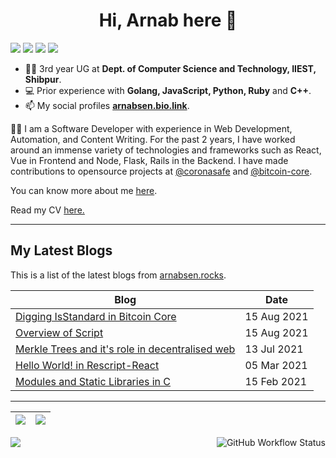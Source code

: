 
<h1 align="center">Hi, Arnab here 👋</h1>

<p align="center" style="display: inline">
<a href="https://arnabsen.rocks/"><img src="https://img.shields.io/badge/BLOG-arnabsen.rocks-lightgrey/?style=for-the-badge&color=fedcba"></a>
<img src="https://img.shields.io/github/followers/arnabsen1729?style=for-the-badge">
<img src="https://img.shields.io/github/stars/arnabsen1729?style=for-the-badge">
<a href="https://www.linkedin.com/in/arnab-sen-b6950a194/"><img src="https://img.shields.io/badge/-Arnab-blue?style=for-the-badge&logo=Linkedin&logoColor=white&link=https://www.linkedin.com/in/arnab-sen-b6950a194/)](https://www.linkedin.com/in/arnab-sen-b6950a194/"></a>
</p>


- 👨‍🎓 3rd year UG at **Dept. of Computer Science and Technology, IIEST, Shibpur**.
- 💻 Prior experience with **Golang, JavaScript, Python, Ruby** and **C++**.
- 📫 My social profiles [**arnabsen.bio.link**](https://arnabsen.bio.link/).

👨‍💻 I am a Software Developer with experience in Web Development, Automation, and Content Writing. For the past 2 years, I have worked around an immense variety of technologies and frameworks such as React, Vue in Frontend and Node, Flask, Rails in the Backend. I have made contributions to opensource projects at [@coronasafe](https://github.com/coronasafe) and [@bitcoin-core](https://github.com/bitcoin).

You can know more about me [here](https://arnabsen.netlify.app/about).

Read my CV <a href="https://arnabsen.netlify.app/resume.pdf">here.</a>

<hr>

## My Latest Blogs

This is a list of the latest blogs from [arnabsen.rocks](https://arnabsen.netlify.app).

| Blog | Date |
| --- | --- |
| [Digging IsStandard in Bitcoin Core](https://arnabsen.netlify.app/posts/digging-isstandard/) | 15 Aug 2021 |
| [Overview of Script](https://arnabsen.netlify.app/posts/overview-of-script/) | 15 Aug 2021 |
| [Merkle Trees and it's role in decentralised web](https://arnabsen.netlify.app/posts/merkle_trees/) | 13 Jul 2021 |
| [Hello World! in Rescript-React](https://arnabsen.netlify.app/posts/rescript-react-hello-world/) | 05 Mar 2021 |
| [Modules and Static Libraries in C](https://arnabsen.netlify.app/posts/modules_libraries_c/) | 15 Feb 2021 |

<hr>

|<img src="https://github-readme-stats.vercel.app/api?username=arnabsen1729&show_icons=true&theme=radical&text_color=fff&title_color=F58B02&icon_color=F58B02"/>|<img src="https://github-readme-streak-stats.herokuapp.com/?user=arnabsen1729&theme=dark&hide_border=true"/>|
|---|---|
<img src="https://activity-graph.herokuapp.com/graph?username=arnabsen1729&theme=github" />

<img alt="GitHub Workflow Status" src="https://img.shields.io/github/workflow/status/arnabsen1729/arnabsen1729/Build%20README?style=for-the-badge" align="right">
